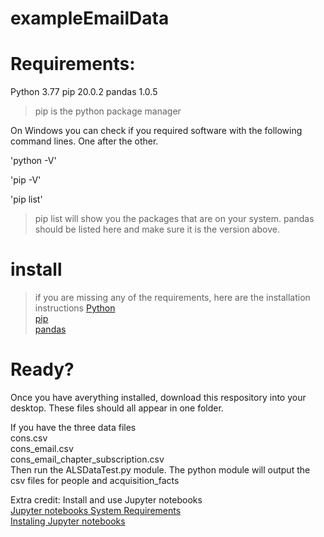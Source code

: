 # exampleEmailData

# Requirements: 
Python 3.77
pip 20.0.2
pandas 1.0.5

>pip is the python package manager 

On Windows you can check if you required software with the following command lines. One after the other. 

'python -V'

'pip -V'

'pip list'

>pip list will show you the packages that are on your system. pandas should be listed here and make sure it is the  version above. 

# install 
>if you are missing any of the requirements, here are the installation instructions
[Python](https://www.python.org/downloads/)</br>
[pip](https://pip.pypa.io/en/stable/installing/)</br>
[pandas](https://pandas.pydata.org/pandas-docs/stable/getting_started/install.html#installing-from-pypi)

# Ready?
Once you have averything installed, download this respository into your desktop. 
These files should all appear in one folder. 
<p>
If you have the three data files </br>
cons.csv </br>
cons_email.csv </br>
cons_email_chapter_subscription.csv </br>
Then run the ALSDataTest.py module. The python module will output the csv files for people and acquisition_facts


Extra credit:
Install and use Jupyter notebooks </br>
[Jupyter notebooks System Requirements](https://docs.tibco.com/pub/sfire-dsc/6.5.0/doc/html/TIB_sfire-dsc_sys-req/GUID-291ABBD3-9DC6-4659-8595-3F208F24565A.html)</br>
[Instaling Jupyter notebooks ](https://jupyter.org/install)</br>
